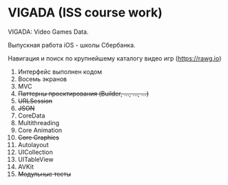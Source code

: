 # VIGADA (ISS course work)

VIGADA: Video Games Data.

Выпускная работа iOS - школы Сбербанка.

Навигация и поиск по крупнейшему каталогу видео игр (https://rawg.io)

1. Интерфейс выполнен кодом
2. Восемь экранов
3. MVC
4. ~~Паттерны проектирования (Builder, ..., ..., ...)~~
5. ~~URLSession~~
6. ~~JSON~~
7. CoreData
8. Multithreading
9. Core Animation
10. ~~Core Graphics~~
11. Autolayout
12. UICollection
13. UITableView
14. AVKit
15. ~~Модульные тесты~~